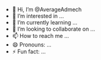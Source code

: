 - 👋 Hi, I’m @AverageAdmech
- 👀 I’m interested in ...
- 🌱 I’m currently learning ...
- 💞️ I’m looking to collaborate on ...
- 📫 How to reach me ...
- 😄 Pronouns: ...
- ⚡ Fun fact: ...

<!---
AverageAdmech/AverageAdmech is a ✨ special ✨ repository because its `README.md` (this file) appears on your GitHub profile.
You can click the Preview link to take a look at your changes.
--->
